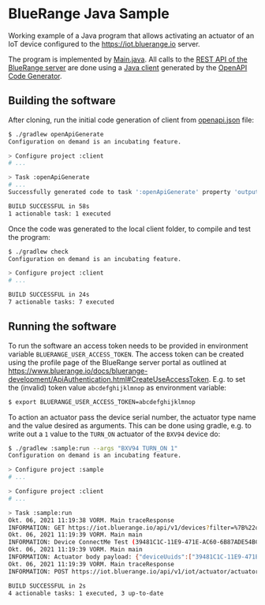 # BlueRange Java Sample

Working example of a Java program that allows activating an actuator of an IoT device configured to the <https://iot.bluerange.io> server.

The program is implemented by [Main.java](sample/src/main/java/Main.java). All calls to the [REST API of the BlueRange server](https://iot.bluerange.io/openapi.html) are done using a [Java client](https://openapi-generator.tech/docs/generators/java) generated by the [OpenAPI Code Generator](https://github.com/OpenAPITools/openapi-generator).

## Building the software

After cloning, run the initial code generation of client from [openapi.json](./openapi.json) file:

```sh
$ ./gradlew openApiGenerate
Configuration on demand is an incubating feature.

> Configure project :client
# ...

> Task :openApiGenerate
# ...
Successfully generated code to task ':openApiGenerate' property 'outputDir'

BUILD SUCCESSFUL in 58s
1 actionable task: 1 executed
```

Once the code was generated to the local client folder, to compile and test the program:

```sh
$ ./gradlew check
Configuration on demand is an incubating feature.

> Configure project :client
# ...

BUILD SUCCESSFUL in 24s
7 actionable tasks: 7 executed
```

## Running the software

To run the software an access token needs to be provided in environment variable `BLUERANGE_USER_ACCESS_TOKEN`. The access token can be created using the profile page of the BlueRange server portal as outlined at <https://www.bluerange.io/docs/bluerange-development/ApiAuthentication.html#CreateUseAccessToken>. E.g. to set the (invalid) token value `abcdefghijklmnop` as environment variable:

```sh
$ export BLUERANGE_USER_ACCESS_TOKEN=abcdefghijklmnop
```

To action an actuator pass the device serial number, the actuator type name and the value desired as arguments. This can be done using gradle, e.g. to write out a `1` value to the `TURN_ON` actuator of the `BXV94` device do:

```sh
$ ./gradlew :sample:run --args "BXV94 TURN_ON 1"
Configuration on demand is an incubating feature.

> Configure project :sample
# ...

> Configure project :client
# ...

> Task :sample:run
Okt. 06, 2021 11:19:38 VORM. Main traceResponse
INFORMATION: GET https://iot.bluerange.io/api/v1/devices?filter=%7B%22operation%22%3A%22AND%22%2C%22filters%22%3A%5B%7B%22fieldName%22%3A%22status%22%2C%22values%22%3A%5B%22COMPLIANT%22%2C%22INACTIVE%22%2C%22NONCOMPLIANT%22%5D%2C%22type%22%3A%22stringEnum%22%7D%2C%7B%22fieldName%22%3A%22deviceId%22%2C%22values%22%3A%5B%22BXV94%22%5D%2C%22type%22%3A%22stringEnum%22%7D%5D%2C%22type%22%3A%22logOp%22%7D&getItems=true&getNonpagedCount=false: 200
Okt. 06, 2021 11:19:39 VORM. Main main
INFORMATION: Device ConnectMe Test (39481C1C-11E9-471E-AC60-6B87ADE54BC0/BXV94)
Okt. 06, 2021 11:19:39 VORM. Main main
INFORMATION: Actuator body payload: {"deviceUuids":["39481C1C-11E9-471E-AC60-6B87ADE54BC0"],"type":"TURN_ON","index":0,"value":1}
Okt. 06, 2021 11:19:39 VORM. Main traceResponse
INFORMATION: POST https://iot.bluerange.io/api/v1/iot/actuator/actuatorData/action: 204

BUILD SUCCESSFUL in 2s
4 actionable tasks: 1 executed, 3 up-to-date
```
